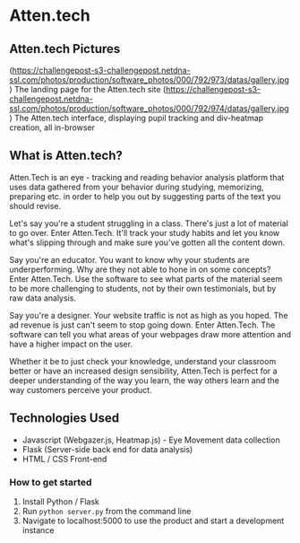 # Atten.tech

## Atten.tech Pictures
(https://challengepost-s3-challengepost.netdna-ssl.com/photos/production/software_photos/000/792/973/datas/gallery.jpg)
The landing page for the Atten.tech site
(https://challengepost-s3-challengepost.netdna-ssl.com/photos/production/software_photos/000/792/974/datas/gallery.jpg)
The Atten.tech interface, displaying pupil tracking and div-heatmap creation, all in-browser

## What is Atten.tech?
Atten.Tech is an eye - tracking and reading behavior analysis platform that uses data gathered from your behavior during studying, memorizing, preparing etc. in order to help you out by suggesting parts of the text you should revise.

Let's say you're a student struggling in a class. There's just a lot of material to go over. Enter Atten.Tech. It'll track your study habits and let you know what's slipping through and make sure you've gotten all the content down.

Say you're an educator. You want to know why your students are underperforming. Why are they not able to hone in on some concepts? Enter Atten.Tech. Use the software to see what parts of the material seem to be more challenging to students, not by their own testimonials, but by raw data analysis.

Say you're a designer. Your website traffic is not as high as you hoped. The ad revenue is just can't seem to stop going down. Enter Atten.Tech. The software can tell you what areas of your webpages draw more attention and have a higher impact on the user.

Whether it be to just check your knowledge, understand your classroom better or have an increased design sensibility, Atten.Tech is perfect for a deeper understanding of the way you learn, the way others learn and the way customers perceive your product.

## Technologies Used
* Javascript (Webgazer.js, Heatmap.js) - Eye Movement data collection
* Flask (Server-side back end for data analysis)
* HTML / CSS Front-end

### How to get started
1. Install Python / Flask
2. Run `python server.py` from the command line
3. Navigate to localhost:5000 to use the product and start a development instance